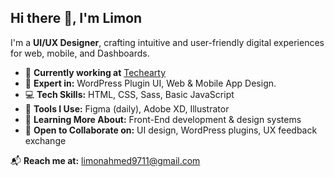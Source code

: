 ## Hi there 👋, I'm Limon

I'm a **UI/UX Designer**, crafting intuitive and user-friendly digital experiences for web, mobile, and Dashboards.


- 💼 **Currently working at** [Techearty](https://techearty.com)
- 🧩 **Expert in:** WordPress Plugin UI, Web & Mobile App Design.
- 💻 **Tech Skills:** HTML, CSS, Sass, Basic JavaScript 
- 🎨 **Tools I Use:** Figma (daily), Adobe XD, Illustrator
- 🚀 **Learning More About:** Front-End development & design systems
- 🤝 **Open to Collaborate on:** UI design, WordPress plugins, UX feedback exchange

📬 **Reach me at:** limonahmed9711@gmail.com

